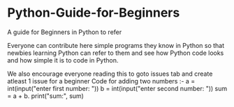 # Python-Guide-for-Beginners
A guide for Beginners in Python to refer

Everyone can contribute here simple programs they know in Python so that newbies learning Python can refer to them and see how Python code looks and how simple it is to code in Python.


We also encourage everyone reading this to goto issues tab and create atleast 1 issue for a beginner
Code for adding two numbers :- 
a = int(input("enter first number: "))
b = int(input("enter second number: "))
sum = a + b.
print("sum:", sum)
